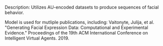 Description: Utilizes AU-encoded datasets to produce sequences of facial behavior. 

Model is used for mutliple publications, including:
Vaitonyte, Julija, et al. "Generating Facial Expression Data: Computational and Experimental Evidence." Proceedings of the 19th ACM International Conference on Intelligent Virtual Agents. 2019.
